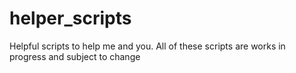 # helper_scripts

Helpful scripts to help me and you. All of these scripts are works in progress and subject to change 
